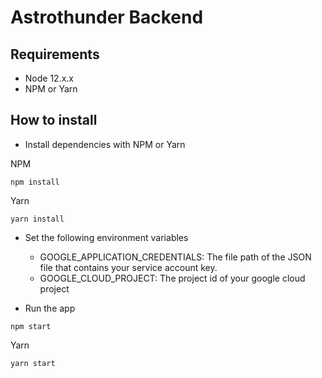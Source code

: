 # Astrothunder Backend

## Requirements

* Node 12.x.x
* NPM or Yarn

## How to install

* Install dependencies with NPM or Yarn

NPM

```command-line
npm install
```

Yarn

```command-line
yarn install
```

* Set the following environment variables

  * GOOGLE_APPLICATION_CREDENTIALS: The file path of the JSON file that contains your service account key.
  * GOOGLE_CLOUD_PROJECT: The project id of your google cloud project

* Run the app

```command-line
npm start
```

Yarn

```command-line
yarn start
```
